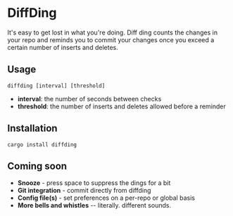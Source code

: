 # DiffDing

It's easy to get lost in what you're doing. Diff ding counts the changes in your repo and
reminds you to commit your changes once you exceed a certain number of inserts and deletes.

## Usage

`diffding [interval] [threshold]`

* **interval**: the number of seconds between checks
* **threshold**: the number of inserts and deletes allowed before a reminder

## Installation

`cargo install diffding`

## Coming soon

* **Snooze** - press space to suppress the dings for a bit
* **Git integration** - commit directly from diffding
* **Config file(s)** - set preferences on a per-repo or global basis
* **More bells and whistles** -- literally. different sounds.